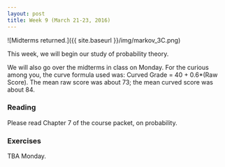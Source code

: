 ```yaml
---
layout: post
title: Week 9 (March 21-23, 2016)
---
```


![Midterms returned.]({{ site.baseurl }}/img/markov_3C.png)

This week, we will begin our study of probability theory.

We will also go over the midterms in class on Monday.  For the curious among you, the curve formula used was: Curved Grade = 40 + 0.6*(Raw Score).  The mean raw score was about 73; the mean curved score was about 84.  

### Reading

Please read Chapter 7 of the course packet, on probability.

### Exercises

TBA Monday.  